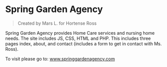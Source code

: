 # Spring Garden Agency
> Created by Mars L. for Hortense Ross

Spring Garden Agency provides Home Care services and nursing home needs. The site includes JS, CSS, HTML and PHP. This includes three pages index, about, and contact (includes a form to get in contact with Ms. Ross).

To visit please go to: www.springgardenagency.com 
